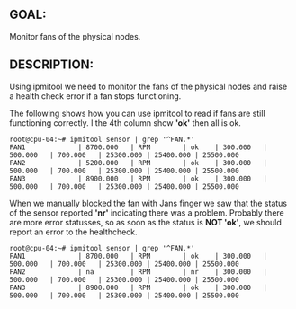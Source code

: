 ## GOAL:
Monitor fans of the physical nodes.

## DESCRIPTION:
Using ipmitool we need to monitor the fans of the physical nodes and raise a health check error if a fan stops functioning.

The following shows how you can use ipmitool to read if fans are still functioning correctly. I the 4th column show **'ok'** then all is ok.
```
root@cpu-04:~# ipmitool sensor | grep '^FAN.*'
FAN1             | 8700.000   | RPM        | ok    | 300.000   | 500.000   | 700.000   | 25300.000 | 25400.000 | 25500.000
FAN2             | 5200.000   | RPM        | ok    | 300.000   | 500.000   | 700.000   | 25300.000 | 25400.000 | 25500.000
FAN3             | 8900.000   | RPM        | ok    | 300.000   | 500.000   | 700.000   | 25300.000 | 25400.000 | 25500.000
```

When we manually blocked the fan with Jans finger we saw that the status of the sensor reported **'nr'** indicating there was a problem. Probably there are more error statusses, so as soon as the status is **NOT 'ok'**, we should report an error to the healthcheck.
```
root@cpu-04:~# ipmitool sensor | grep '^FAN.*'
FAN1             | 8700.000   | RPM        | ok    | 300.000   | 500.000   | 700.000   | 25300.000 | 25400.000 | 25500.000
FAN2             | na         | RPM        | nr    | 300.000   | 500.000   | 700.000   | 25300.000 | 25400.000 | 25500.000
FAN3             | 8900.000   | RPM        | ok    | 300.000   | 500.000   | 700.000   | 25300.000 | 25400.000 | 25500.000
```
